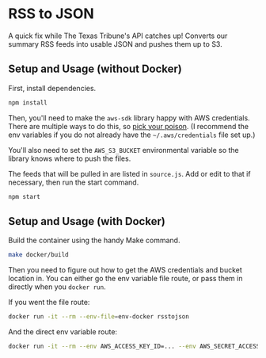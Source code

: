 # RSS to JSON

A quick fix while The Texas Tribune's API catches up! Converts our summary RSS feeds into usable JSON and pushes them up to S3.

## Setup and Usage (without Docker)

First, install dependencies.

```sh
npm install
```

Then, you'll need to make the `aws-sdk` library happy with AWS credentials. There are multiple ways to do this, so [pick your poison](http://docs.aws.amazon.com/AWSJavaScriptSDK/guide/node-configuring.html). (I recommend the env variables if you do not already have the `~/.aws/credentials` file set up.)

You'll also need to set the `AWS_S3_BUCKET` environmental variable so the library knows where to push the files.

The feeds that will be pulled in are listed in `source.js`. Add or edit to that if necessary, then run the start command.

```sh
npm start
```

## Setup and Usage (with Docker)

Build the container using the handy Make command.

```sh
make docker/build
```

Then you need to figure out how to get the AWS credentials and bucket location in. You can either go the env variable file route, or pass them in directly when you `docker run`.

If you went the file route:

```sh
docker run -it --rm --env-file=env-docker rsstojson
```

And the direct env variable route:

```sh
docker run -it --rm --env AWS_ACCESS_KEY_ID=... --env AWS_SECRET_ACCESS_KEY=... --env AWS_S3_BUCKET=... rsstojson
```
